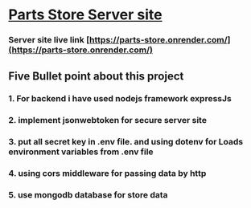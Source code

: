 # [Parts Store Server site](https://protected-mountain-80420.herokuapp.com/)
### Server site live link [https://parts-store.onrender.com/](https://parts-store.onrender.com/)

## Five Bullet point about this project
### 1. For backend i have used nodejs framework expressJs
### 2. implement jsonwebtoken for secure server site
### 3. put all secret key in .env file. and using dotenv for Loads environment variables from .env file
### 4. using cors middleware for passing data by http
### 5. use mongodb database for store data

